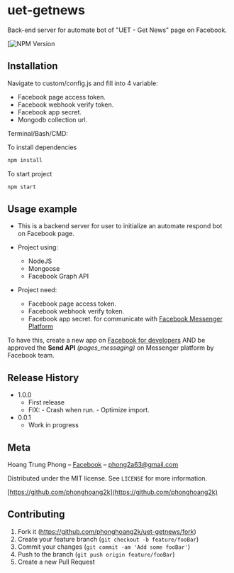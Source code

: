 
# uet-getnews

Back-end server for automate bot of "UET - Get News" page on Facebook.

[![NPM Version][npm-image]

## Installation

Navigate to custom/config.js and fill into 4 variable:
* Facebook page access token.
* Facebook webhook verify token.
* Facebook app secret.
* Mongodb collection url.

Terminal/Bash/CMD:

To install dependencies
```sh
npm install
```

To start project
```sh
npm start
```


## Usage example

- This is a backend server for user to initialize an automate respond bot on Facebook page.
* Project using:
   * NodeJS
   * Mongoose
   * Facebook Graph API
   
* Project need:
   * Facebook page access token.
   * Facebook webhook verify token.
   * Facebook app secret.
for communicate with [Facebook Messenger Platform](https://developers.facebook.com/docs/messenger-platform/) 

To have this, create a new app on [Facebook for developers](https://developers.facebook.com/) AND be approved the __Send API__ *(pages_messaging)* on Messenger platform by Facebook team.



## Release History

* 1.0.0
    * First release
    * FIX: - Crash when run.
           - Optimize import.
* 0.0.1
    * Work in progress

## Meta

Hoang Trung Phong – [Facebook](https://www.facebook.com/kaka.phong.2a63/) – phong2a63@gmail.com

Distributed under the MIT license. See ``LICENSE`` for more information.

[https://github.com/phonghoang2k](https://github.com/phonghoang2k)

## Contributing

1. Fork it (<https://github.com/phonghoang2k/uet-getnews/fork>)
2. Create your feature branch (`git checkout -b feature/fooBar`)
3. Commit your changes (`git commit -am 'Add some fooBar'`)
4. Push to the branch (`git push origin feature/fooBar`)
5. Create a new Pull Request

<!-- Markdown link & img dfn's -->
[npm-image]: https://img.shields.io/npm/v/npm
